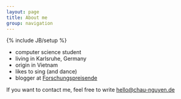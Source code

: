 ```yaml
---
layout: page
title: About me
group: navigation
---
```

{% include JB/setup %}

* computer science student
* living in Karlsruhe, Germany
* origin in Vietnam
* likes to sing (and dance)
* blogger at [Forschungspreisende](http://forschungspreisen.de)

If you want to contact me, feel free to write <a href="mailto:hello@chau-nguyen.de">hello@chau-nguyen.de</a>